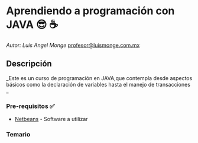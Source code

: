 # Aprendiendo a programación con JAVA :sunglasses: :coffee:

_Autor: Luis Angel Monge_
profesor@luismonge.com.mx

## Descripción

_Este es un curso de programación en JAVA,que contempla desde aspectos básicos como la declaración de variables hasta el manejo de transacciones _

### Pre-requisitos :white_check_mark:

* [Netbeans](https://netbeans.org/) - Software a utilizar


### Temario


